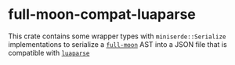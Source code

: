 # full-moon-compat-luaparse

This crate contains some wrapper types with `miniserde::Serialize`
implementations to serialize a [`full-moon`] AST into a JSON file
that is compatible with [`luaparse`]

[`full-moon`]: https://github.com/Kampfkarren/full-moon
[`luaparse`]: https://fstirlitz.github.io/luaparse/
